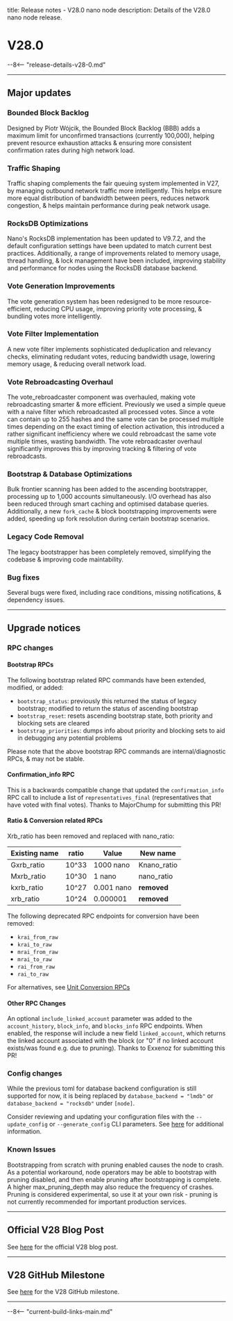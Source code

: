 title: Release notes - V28.0 nano node
description: Details of the V28.0 nano node release.

# V28.0

--8<-- "release-details-v28-0.md"

---

## Major updates

### Bounded Block Backlog

Designed by Piotr Wójcik, the Bounded Block Backlog (BBB) adds a maximum limit for unconfirmed transactions (currently 100,000), helping prevent resource exhaustion attacks & ensuring more consistent confirmation rates during high network load.

### Traffic Shaping

Traffic shaping complements the fair queuing system implemented in V27, by managing outbound network traffic more intelligently. This helps ensure more equal distribution of bandwidth between peers, reduces network congestion, & helps maintain performance during peak network usage.

### RocksDB Optimizations

Nano's RocksDB implementation has been updated to V9.7.2, and the default configuration settings have been updated to match current best practices. Additionally, a range of improvements related to memory usage, thread handling, & lock management have been included, improving stability and performance for nodes using the RocksDB database backend.

### Vote Generation Improvements

The vote generation system has been redesigned to be more resource-efficient, reducing CPU usage, improving priority vote processing, & bundling votes more intelligently. 

### Vote Filter Implementation

A new vote filter implements sophisticated deduplication and relevancy checks, eliminating redudant votes, reducing bandwidth usage, lowering memory usage, & reducing overall network load. 

### Vote Rebroadcasting Overhaul

The vote_rebroadcaster component was overhauled, making vote rebroadcasting smarter & more efficient. Previously we used a simple queue with a naive filter which rebroadcasted all processed votes. Since a vote can contain up to 255 hashes and the same vote can be processed multiple times depending on the exact timing of election activation, this introduced a rather significant inefficiency where we could rebroadcast the same vote multiple times, wasting bandwidth. The vote rebroadcaster overhaul significantly improves this by improving tracking & filtering of vote rebroadcasts.

### Bootstrap & Database Optimizations

Bulk frontier scanning has been added to the ascending bootstrapper, processing up to 1,000 accounts simultaneously. I/O overhead has also been reduced through smart caching and optimised database queries. Additionally, a new `fork_cache` & block bootstrapping improvements were added, speeding up fork resolution during certain bootstrap scenarios.

### Legacy Code Removal

The legacy bootstrapper has been completely removed, simplifying the codebase & improving code maintability.

### Bug fixes

Several bugs were fixed, including race conditions, missing notifications, & dependency issues.

---

## Upgrade notices

### RPC changes

#### Bootstrap RPCs

The following bootstrap related RPC commands have been extended, modified, or added:

* `bootstrap_status`: previously this returned the status of legacy bootstrap; modified to return the status of ascending bootstrap
* `bootstrap_reset`: resets ascending bootstrap state, both priority and blocking sets are cleared
* `bootstrap_priorities`: dumps info about priority and blocking sets to aid in debugging any potential problems

Please note that the above bootstrap RPC commands are internal/diagnostic RPCs, & may not be stable.

#### Confirmation_info RPC

This is a backwards compatible change that updated the `confirmation_info` RPC call to include a list of `representatives_final` (representatives that have voted with final votes). Thanks to MajorChump for submitting this PR!

#### Ratio & Conversion related RPCs

Xrb_ratio has been removed and replaced with nano_ratio:

| Existing name | ratio | Value | New name |
|---------------|-------|-------|----------|
| Gxrb_ratio | 10^33 | 1000 nano | Knano_ratio |
| Mxrb_ratio | 10^30 | 1 nano | nano_ratio |
| kxrb_ratio | 10^27 | 0.001 nano | __removed__ |
| xrb_ratio | 10^24 | 0.000001 | __removed__ |
 
The following deprecated RPC endpoints for conversion have been removed:
* `krai_from_raw`
* `krai_to_raw`
* `mrai_from_raw`
* `mrai_to_raw`
* `rai_from_raw`
* `rai_to_raw`

For alternatives, see [Unit Conversion RPCs](../commands/rpc-protocol.md#unit-conversion-rpcs)

#### Other RPC Changes

An optional `include_linked_account` parameter was added to the `account_history`, `block_info`, and `blocks_info` RPC endpoints. When enabled, the response will include a new field `linked_account`, which returns the linked account associated with the block (or "0" if no linked account exists/was found e.g. due to pruning). Thanks to Exxenoz for submitting this PR!

### Config changes

While the previous toml for database backend configuration is still supported for now, it is being replaced by `database_backend = "lmdb"` or `database_backend = "rocksdb"` under `[node]`.

Consider reviewing and updating your configuration files with the `--update_config` or `--generate_config` CLI parameters. See [here](../snippets/toml-config-commands.md) for additional information.

### Known Issues

Bootstrapping from scratch with pruning enabled causes the node to crash. As a potential workaround, node operators may be able to bootstrap with pruning disabled, and then enable pruning after bootstrapping is complete. A higher max_pruning_depth may also reduce the frequency of crashes. Pruning is considered experimental, so use it at your own risk - pruning is not currently recommended for important production services.

---

## Official V28 Blog Post
See [here](https://nano.org/en/blog/v27-denarius-preview--eb8bceac) for the official V28 blog post.

---

## V28 GitHub Milestone
See [here](https://github.com/nanocurrency/nano-node/milestone/34?closed=1) for the V28 GitHub milestone.

---

--8<-- "current-build-links-main.md"
